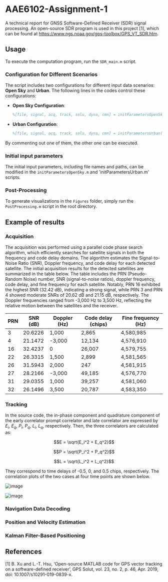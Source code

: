 # AAE6102-Assignment-1
A technical report for GNSS Software-Defined Receiver (SDR) signal processing. An open-source SDR program is used in this project [1], which can be found at https://www.ngs.noaa.gov/gps-toolbox/GPS_VT_SDR.htm.

## Usage

To execute the computation program, run the `SDR_main.m` script.

### Configuration for Different Scenarios

The script includes two configurations for different input data scenarios: **Open Sky** and **Urban**. The following lines in the codes control these configurations:

- **Open Sky Configuration**:
  ```matlab
  %[file, signal, acq, track, solu, dyna, cmn] = initParametersOpenSky();

- **Urban Configuration**:
  ```matlab
  %[file, signal, acq, track, solu, dyna, cmn] = initParametersUrban();

By commenting out one of them, the other one can be executed.

### Initial input parameters

The initial input parameters, including file names and paths, can be modified in the `initParametersOpenSky.m` and 'initParametersUrban.m' scripts.

### Post-Processing

To generate visualizations in the  `Figures` folder, simply run the `PostProcessing.m` script in the root directory.







## Example of results
### Acquisition

The acquisition was performed using a parallel code phase search algorithm, which efficiently searches for satellite signals in both the frequency and code delay domains. The algorithm estimates the Signal-to-Noise Ratio (SNR), Doppler frequency, and code delay for each detected satellite. The initial acquisition results for the detected satellites are summarized in the table below. The table includes the PRN (Pseudo-Random Noise) number, SNR (signal-to-noise ratios), doppler frequency, code delay, and fine frequency for each satellite. Notably, PRN 16 exhibited the highest SNR (32.42 dB), indicating a strong signal, while PRN 3 and PRN 4 showed moderate SNRs of 20.62 dB and 21.15 dB, respectively. The Doppler frequencies ranged from -3,000 Hz to 3,500 Hz, reflecting the relative motion between the satellites and the receiver.

| PRN | SNR (dB) | Doppler (Hz) | Code delay (chips) | Fine frequency (Hz)|
|-----|----------|--------------|--------------------|--------------------|
|3    |20.6226   |1,000         |2,865               |4,580,985           |
|4    |21.1472   |-3,000        |12,134              |4,576,910           |
|16   |32.4237   |0             |26,007              |4,579,755           |
|22   |26.3315   |1,500         |2,899               |4,581,565           |
|26   |31.5943   |2,000         |247                 |4,581,915           |
|27   |28.2166   |-3,000        |49,185              |4,576,770           |
|31   |29.0355   |1,000         |39,257              |4,581,060           |
|32   |26.1496   |3,500         |20,787              |4,583,350           |

### Tracking

In the source code, the in-phase component and quadrature component of the early correlator prompt correlator and late correlator are expressed by $E_i$, $E_q$, $P_i$, $P_q$, $L_i$, $L_q$, respectively. Then, the three correlators are calculated as:

$$E = \sqrt{E_i^2 + E_q^2}$$

$$P = \sqrt{P_i^2 + P_q^2}$$

$$L = \sqrt{L_i^2 + L_q^2}$$

They correspond to time delays of -0.5, 0, and 0.5 chips, respectively. The correlation plots of the two cases at four time points are shown below.

![image](https://github.com/ZimoJupiter/AAE6102-Assignment-1/blob/main/Figures/correlation_analysis_plotOpensky.png)

![image](https://github.com/ZimoJupiter/AAE6102-Assignment-1/blob/main/Figures/correlation_analysis_plotUrban.png)

### Navigation Data Decoding

### Position and Velocity Estimation

### Kalman Filter-Based Positioning


## References
[1] B. Xu and L.-T. Hsu, ‘Open-source MATLAB code for GPS vector tracking on a software-defined receiver’, GPS Solut, vol. 23, no. 2, p. 46, Apr. 2019, doi: 10.1007/s10291-019-0839-x.
